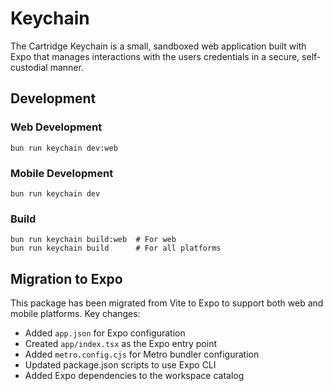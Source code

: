 # Keychain

The Cartridge Keychain is a small, sandboxed web application built with Expo
that manages interactions with the users credentials in a secure, self-custodial
manner.

## Development

### Web Development

```
bun run keychain dev:web
```

### Mobile Development

```
bun run keychain dev
```

### Build

```
bun run keychain build:web  # For web
bun run keychain build      # For all platforms
```

## Migration to Expo

This package has been migrated from Vite to Expo to support both web and mobile
platforms. Key changes:

- Added `app.json` for Expo configuration
- Created `app/index.tsx` as the Expo entry point
- Added `metro.config.cjs` for Metro bundler configuration
- Updated package.json scripts to use Expo CLI
- Added Expo dependencies to the workspace catalog
